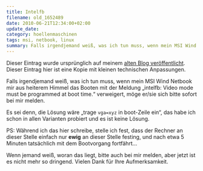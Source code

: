 ```yaml
---
title: Intelfb
filename: old_1652489
date: 2010-06-21T12:34:00+02:00
update_date:
category: hoellenmaschinen
tags: msi, netbook, linux
summary: Falls irgendjemand weiß, was ich tun muss, wenn mein MSI Wind Netbook mir aus heiterem Himmel das Booten mit der Meldung „intelfb: Video mode must be programmed at boot time.“ verweigert, möge er/sie sich bitte sofort bei mir melden.
---
```

Dieser Eintrag wurde ursprünglich auf meinem [alten Blog veröffentlicht](https://stu.blogger.de/stories/1652489/). Dieser Eintrag hier ist eine Kopie mit kleinen technischen Anpassungen.

Falls irgendjemand weiß, was ich tun muss, wenn mein MSI Wind Netbook mir aus heiterem Himmel das Booten mit der Meldung „intelfb: Video mode must be programmed at boot time.“ verweigert, möge er/sie sich bitte sofort bei mir melden.

Es sei denn, die Lösung wäre „trage `vga=xyz` in boot-Zeile ein“, das habe ich schon in allen Varianten probiert und es ist keine Lösung.

PS: Während ich das hier schreibe, stelle ich fest, dass der Rechner an dieser Stelle einfach nur **ewig** an dieser Stelle festing, und nach etwa 5 Minuten tatsächlich mit dem Bootvorgang fortfährt…

Wenn jemand weiß, woran das liegt, bitte auch bei mir melden, aber jetzt ist es nicht mehr so dringend.
Vielen Dank für Ihre Aufmerksamkeit.
